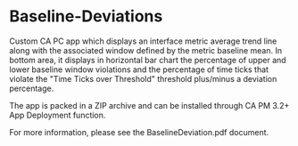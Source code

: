 # Baseline-Deviations
Custom CA PC app which displays an interface metric average trend line along with the associated window defined by the metric baseline mean. 
In bottom area, it displays in horizontal bar chart the percentage of upper and lower baseline window violations and the percentage of time ticks that violate the "Time Ticks over Threshold" threshold plus/minus a deviation percentage.

The app is packed in a ZIP archive and can be installed through CA PM 3.2+ App Deployment function.

For more information, please see the BaselineDeviation.pdf document.
